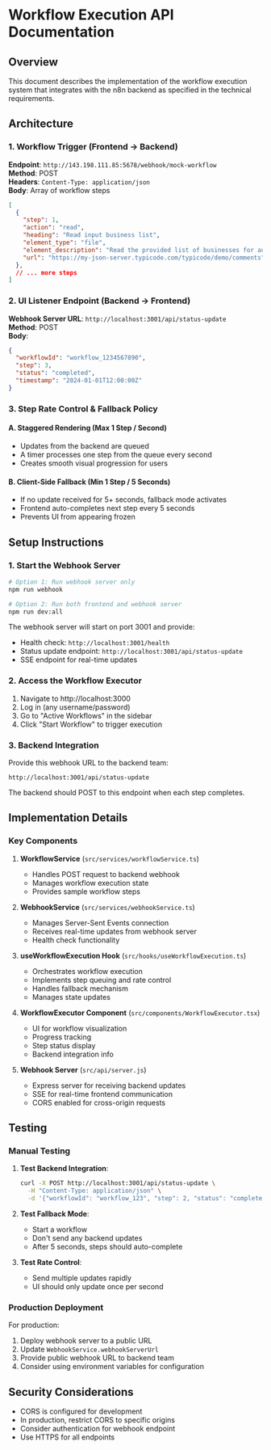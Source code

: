 # Workflow Execution API Documentation

## Overview

This document describes the implementation of the workflow execution system that integrates with the n8n backend as specified in the technical requirements.

## Architecture

### 1. Workflow Trigger (Frontend → Backend)

**Endpoint**: `http://143.198.111.85:5678/webhook/mock-workflow`  
**Method**: POST  
**Headers**: `Content-Type: application/json`  
**Body**: Array of workflow steps

```json
[
  {
    "step": 1,
    "action": "read",
    "heading": "Read input business list",
    "element_type": "file",
    "element_description": "Read the provided list of businesses for audit",
    "url": "https://my-json-server.typicode.com/typicode/demo/comments"
  },
  // ... more steps
]
```

### 2. UI Listener Endpoint (Backend → Frontend)

**Webhook Server URL**: `http://localhost:3001/api/status-update`  
**Method**: POST  
**Body**:

```json
{
  "workflowId": "workflow_1234567890",
  "step": 3,
  "status": "completed",
  "timestamp": "2024-01-01T12:00:00Z"
}
```

### 3. Step Rate Control & Fallback Policy

#### A. Staggered Rendering (Max 1 Step / Second)
- Updates from the backend are queued
- A timer processes one step from the queue every second
- Creates smooth visual progression for users

#### B. Client-Side Fallback (Min 1 Step / 5 Seconds)
- If no update received for 5+ seconds, fallback mode activates
- Frontend auto-completes next step every 5 seconds
- Prevents UI from appearing frozen

## Setup Instructions

### 1. Start the Webhook Server

```bash
# Option 1: Run webhook server only
npm run webhook

# Option 2: Run both frontend and webhook server
npm run dev:all
```

The webhook server will start on port 3001 and provide:
- Health check: `http://localhost:3001/health`
- Status update endpoint: `http://localhost:3001/api/status-update`
- SSE endpoint for real-time updates

### 2. Access the Workflow Executor

1. Navigate to http://localhost:3000
2. Log in (any username/password)
3. Go to "Active Workflows" in the sidebar
4. Click "Start Workflow" to trigger execution

### 3. Backend Integration

Provide this webhook URL to the backend team:
```
http://localhost:3001/api/status-update
```

The backend should POST to this endpoint when each step completes.

## Implementation Details

### Key Components

1. **WorkflowService** (`src/services/workflowService.ts`)
   - Handles POST request to backend webhook
   - Manages workflow execution state
   - Provides sample workflow steps

2. **WebhookService** (`src/services/webhookService.ts`)
   - Manages Server-Sent Events connection
   - Receives real-time updates from webhook server
   - Health check functionality

3. **useWorkflowExecution Hook** (`src/hooks/useWorkflowExecution.ts`)
   - Orchestrates workflow execution
   - Implements step queuing and rate control
   - Handles fallback mechanism
   - Manages state updates

4. **WorkflowExecutor Component** (`src/components/WorkflowExecutor.tsx`)
   - UI for workflow visualization
   - Progress tracking
   - Step status display
   - Backend integration info

5. **Webhook Server** (`src/api/server.js`)
   - Express server for receiving backend updates
   - SSE for real-time frontend communication
   - CORS enabled for cross-origin requests

## Testing

### Manual Testing

1. **Test Backend Integration**:
   ```bash
   curl -X POST http://localhost:3001/api/status-update \
     -H "Content-Type: application/json" \
     -d '{"workflowId": "workflow_123", "step": 2, "status": "completed"}'
   ```

2. **Test Fallback Mode**:
   - Start a workflow
   - Don't send any backend updates
   - After 5 seconds, steps should auto-complete

3. **Test Rate Control**:
   - Send multiple updates rapidly
   - UI should only update once per second

### Production Deployment

For production:
1. Deploy webhook server to a public URL
2. Update `WebhookService.webhookServerUrl`
3. Provide public webhook URL to backend team
4. Consider using environment variables for configuration

## Security Considerations

- CORS is configured for development
- In production, restrict CORS to specific origins
- Consider authentication for webhook endpoint
- Use HTTPS for all endpoints